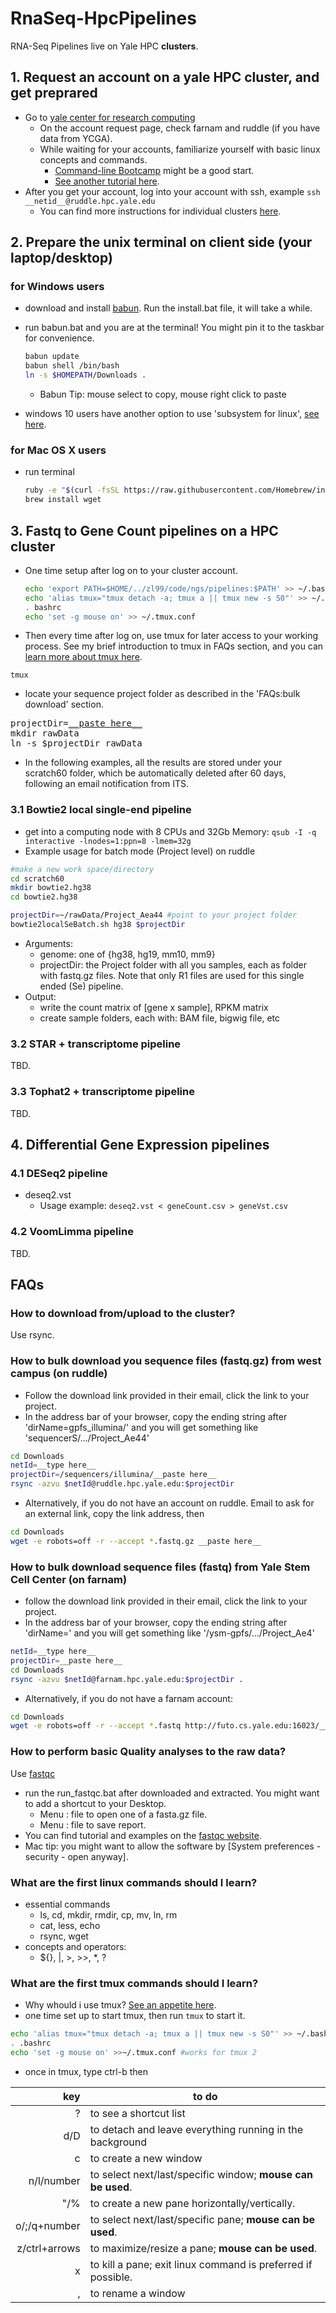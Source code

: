 # RnaSeq-HpcPipelines
RNA-Seq Pipelines live on Yale HPC **clusters**.
## 1. Request an account on a yale HPC cluster, and get preprared
- Go to [yale center for research computing](http://research.computing.yale.edu/support/hpc/getting-started)
  - On the account request page, check farnam and ruddle (if you have data from YCGA).
  - While waiting for your accounts, familiarize yourself with basic linux concepts and commands. 
    - [Command-line Bootcamp](http://rik.smith-unna.com/command_line_bootcamp) might be a good start.
    - [See another tutorial here](http://www.ee.surrey.ac.uk/Teaching/Unix/index.html).
- After you get your account, log into your account with ssh, example `ssh __netid__@ruddle.hpc.yale.edu`
  - You can find more instructions for individual clusters [here](http://research.computing.yale.edu/support/hpc/clusters).

## 2. Prepare the unix terminal on client side (your laptop/desktop)
### for Windows users
- download and install [babun](http://babun.github.io/).  Run the install.bat file, it will take a while.
- run babun.bat and you are at the terminal!  You might pin it to the taskbar for convenience.
    ```sh
    babun update
    babun shell /bin/bash
    ln -s $HOMEPATH/Downloads .
    ```
  - Babun Tip: mouse select to copy, mouse right click to paste

- windows 10 users have another option to use 'subsystem for linux', [see here](https://www.howtogeek.com/249966/how-to-install-and-use-the-linux-bash-shell-on-windows-10/).

### for Mac OS X users
- run terminal
    ```sh
    ruby -e "$(curl -fsSL https://raw.githubusercontent.com/Homebrew/install/master/install)"
    brew install wget
    ```

## 3. Fastq to Gene Count pipelines on a HPC cluster
- One time setup after log on to your cluster account.
    ```sh
    echo 'export PATH=$HOME/../zl99/code/ngs/pipelines:$PATH' >> ~/.bashrc
    echo 'alias tmux="tmux detach -a; tmux a || tmux new -s S0"' >> ~/.bashrc
    . bashrc
    echo 'set -g mouse on' >> ~/.tmux.conf
    ```
- Then every time after log on, use tmux for later access to your working process. See my brief introduction to tmux in FAQs section, and you can [learn more about tmux here](https://gist.github.com/MohamedAlaa/2961058).
```
tmux
```
- locate your sequence project folder as described in the 'FAQs:bulk download' section.
<pre>
projectDir=<ins>__paste here__</ins>
mkdir rawData
ln -s $projectDir rawData
</pre>
- In the following examples, all the results are stored under your scratch60 folder, which be automatically deleted after 60 days, following an email notification from ITS.

### 3.1 Bowtie2 local single-end pipeline
- get into a computing node with 8 CPUs and 32Gb Memory:
`qsub -I -q interactive -lnodes=1:ppn=8 -lmem=32g`
- Example usage for batch mode (Project level) on ruddle
```sh
#make a new work space/directory
cd scratch60
mkdir bowtie2.hg38
cd bowtie2.hg38

projectDir=~/rawData/Project_Aea44 #point to your project folder
bowtie2localSeBatch.sh hg38 $projectDir
```
- Arguments:
  * genome: one of {hg38, hg19, mm10, mm9}
  * projectDir: the Project folder with all you samples, each as folder with fastq.gz files.  Note that only R1 files are used for this single ended (Se) pipeline.
- Output:
  * write the count matrix of [gene x sample], RPKM matrix
  * create sample folders, each with: BAM file, bigwig file, etc
  
### 3.2 STAR + transcriptome pipeline
TBD.

### 3.3 Tophat2 + transcriptome pipeline
TBD.

## 4. Differential Gene Expression pipelines
### 4.1 DESeq2 pipeline
- deseq2.vst
  - Usage example: `deseq2.vst < geneCount.csv > geneVst.csv`
### 4.2 VoomLimma pipeline
TBD.


## FAQs
### How to download from/upload to the cluster?
Use rsync.

### How to bulk download you sequence files (fastq.gz) from west campus (on ruddle)
- Follow the download link provided in their email, click the link to your project.
- In the address bar of your browser, copy the ending string after 'dirName=gpfs_illumina/' and you will get something like 
'sequencerS/.../Project_Ae44'
```sh
cd Downloads
netId=__type here__
projectDir=/sequencers/illumina/__paste here__
rsync -azvu $netId@ruddle.hpc.yale.edu:$projectDir
```
- Alternatively, if you do not have an account on ruddle. Email to ask for an external link, copy the link address, then
```sh
cd Downloads
wget -e robots=off -r --accept *.fastq.gz __paste here__
```

### How to bulk download sequence files (fastq) from Yale Stem Cell Center (on farnam)
- follow the download link provided in their email, click the link to your project.
- In the address bar of your browser, copy the ending string after 'dirName=' and you will get something like 
'/ysm-gpfs/.../Project_Ae4'
```sh
netId=__type here__
projectDir=__paste here__
cd Downloads
rsync -azvu $netId@farnam.hpc.yale.edu:$projectDir .
```
- Alternatively, if you do not have a farnam account:
```sh
cd Downloads
wget -e robots=off -r --accept *.fastq http://futo.cs.yale.edu:16023/__paste here__
```
### How to perform basic Quality analyses to the raw data?
Use [fastqc](https://www.bioinformatics.babraham.ac.uk/projects/fastqc/)
- run the run_fastqc.bat after downloaded and extracted. You might want to add a shortcut to your Desktop.
  - Menu : file to open one of a fasta.gz file.
  - Menu : file to save report.
- You can find tutorial and examples on the [fastqc website](https://www.bioinformatics.babraham.ac.uk/projects/fastqc/).
- Mac tip: you might want to allow the software by [System preferences - security - open anyway].

### What are the first linux commands should I learn?
- essential commands
  - ls, cd, mkdir, rmdir, cp, mv, ln, rm
  - cat, less, echo
  - rsync, wget
- concepts and operators:
  - ${}, |, >, >>, \*, ?

### What are the first tmux commands should I learn?
- Why whould i use tmux?
[See an appetite here](https://www.ocf.berkeley.edu/~ckuehl/tmux/).
- one time set up to start tmux, then run `tmux` to start it.
```sh
echo 'alias tmux="tmux detach -a; tmux a || tmux new -s S0"' >> ~/.bashrc
. .bashrc
echo 'set -g mouse on' >>~/.tmux.conf #works for tmux 2
```
- once in tmux, type ctrl-b then

|key  |to do|
|----:|-----|
|?              |to see a shortcut list|
|d/D            |to detach and leave everything running in the background|
|c              |to create a new window|
|n/l/number     |to select next/last/specific window; __mouse can be used__.|
|"/%            |to create a new pane horizontally/vertically.|
|o/;/q+number   |to select next/last/specific pane; __mouse can be used__.|
|z/ctrl+arrows  |to maximize/resize a pane; __mouse can be used__.|
|x              |to kill a pane; exit linux command is preferred if possible.|
|,              |to rename a window|

